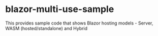 # blazor-multi-use-sample
This provides sample code that shows Blazor hosting models - Server, WASM (hosted/standalone) and Hybrid
